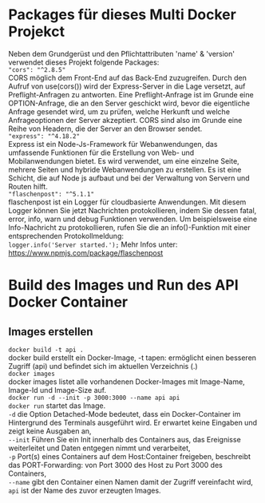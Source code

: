 # Packages für dieses Multi Docker Projekct
Neben dem Grundgerüst und den Pflichtattributen 'name' & 'version' verwendet dieses Projekt folgende Packages:<br>
```"cors": "^2.8.5"``` <br>
CORS möglich dem Front-End auf das Back-End zuzugreifen. Durch den Aufruf von use(cors()) wird der Express-Server in die Lage versetzt, auf Preflight-Anfragen zu antworten. Eine Preflight-Anfrage ist im Grunde eine OPTION-Anfrage, die an den Server geschickt wird, bevor die eigentliche Anfrage gesendet wird, um zu prüfen, welche Herkunft und welche Anfrageoptionen der Server akzeptiert. CORS sind also im Grunde eine Reihe von Headern, die der Server an den Browser sendet.<br>
```"express": "^4.18.2"```<br>
Express ist ein Node-Js-Framework für Webanwendungen, das umfassende Funktionen für die Erstellung von Web- und Mobilanwendungen bietet. Es wird verwendet, um eine einzelne Seite, mehrere Seiten und hybride Webanwendungen zu erstellen. Es ist eine Schicht, die auf Node js aufbaut und bei der Verwaltung von Servern und Routen hilft.<br>
```"flaschenpost": "^5.1.1"```<br>
flaschenpost ist ein Logger für cloudbasierte Anwendungen. Mit diesem Logger können Sie jetzt Nachrichten protokollieren, indem Sie dessen fatal, error, info, warn und debug Funktionen verwenden. Um beispielsweise eine Info-Nachricht zu protokollieren, rufen Sie die an info()-Funktion mit einer entsprechenden Protokollmeldung: <br>  ```logger.info('Server started.');``` Mehr Infos unter: https://www.npmjs.com/package/flaschenpost<br>

# Build des Images und Run des API Docker Container
## Images erstellen
```docker build -t api .```<br>
docker build erstellt ein Docker-Image, -t tapen: ermöglicht einen besseren Zugriff (api) und befindet sich im aktuellen Verzeichnis (.) <br>
```docker images```<br>
docker images listet alle vorhandenen Docker-Images mit Image-Name, Image-Id und Image-Size auf.<br>
```docker run -d --init -p 3000:3000 --name api api```<br>
```docker run``` startet das Image. <br>
```-d``` die Option Detached-Mode bedeutet, dass ein Docker-Container im Hintergrund des Terminals ausgeführt wird. Er erwartet keine Eingaben und zeigt keine Ausgaben an,<br>
```--init``` Führen Sie ein Init innerhalb des Containers aus, das Ereignisse weiterleitet und Daten entgegen nimmt und verarbeitet,<br>
```-p``` Port(s) eines Containers auf dem Host:Container freigeben, beschreibt das PORT-Forwarding: von Port 3000 des Host zu Port 3000 des Containers,<br>
```--name``` gibt den Container einen Namen damit der Zugriff vereinfacht wird,<br>
```api``` ist der Name des zuvor erzeugten Images.